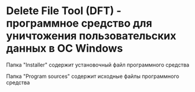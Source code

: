 # Delete File Tool (DFT) - программное средство для уничтожения пользовательских данных в ОС Windows
Папка "Installer" содержит установочный файл программного средства

Папка "Program sources" содержит исходные файлы программного средства
